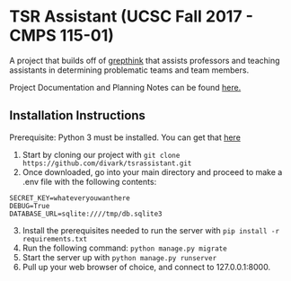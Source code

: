 # TSR Assistant (UCSC Fall 2017 - CMPS 115-01)
A project that builds off of [grepthink](https://github.com/grepthink/grepthink/) that assists professors and teaching assistants in determining problematic teams and team members.

Project Documentation and Planning Notes can be found [here.](https://drive.google.com/drive/folders/0B1R1qp5QghphYndneXQ5LVQ2d2s?usp=sharing)

## Installation Instructions
Prerequisite: Python 3 must be installed. You can get that [here](https://www.python.org/downloads/)

1. Start by cloning our project with `git clone https://github.com/divark/tsrassistant.git`
2. Once downloaded, go into your main directory and proceed to make a .env file with the following contents:
```
SECRET_KEY=whateveryouwanthere
DEBUG=True
DATABASE_URL=sqlite:////tmp/db.sqlite3
```
3. Install the prerequisites needed to run the server with `pip install -r requirements.txt`
4. Run the following command: `python manage.py migrate`
5. Start the server up with `python manage.py runserver`
6. Pull up your web browser of choice, and connect to 127.0.0.1:8000.
